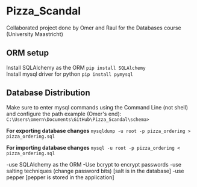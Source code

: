 # Pizza_Scandal
Collaborated project done by Omer and Raul for the Databases course (University Maastricht)
## ORM setup
Install SQLAlchemy as the ORM `pip install SQLAlchemy`  
Install mysql driver for python `pip install pymysql`  

## Database Distribution
Make sure to enter mysql commands using the Command Line (not shell) and configure the path
example (Omer's end): `C:\Users\omern\Documents\GitHub\Pizza_Scandal\schema>`

**For exporting database changes**
`mysqldump -u root -p pizza_ordering > pizza_ordering.sql`

**For importing database changes**
`mysql -u root -p pizza_ordering < pizza_ordering.sql`

-use SQLAlchemy as the ORM
-Use bcrypt to encrypt passwords 
-use salting techniques (change password bits) [salt is in the database]
-use pepper [pepper is stored in the application]